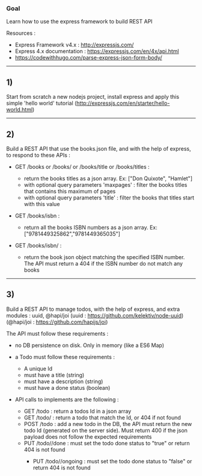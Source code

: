 
### Goal

Learn how to use the express framework to build REST API 

Resources : 

 - Express Framework v4.x : http://expressjs.com/
 - Express 4.x documentation : https://expressjs.com/en/4x/api.html
 - https://codewithhugo.com/parse-express-json-form-body/

----

## 1) 

Start from scratch a new nodejs project, install express and apply this simple 'hello world' tutorial
(http://expressjs.com/en/starter/hello-world.html)

----

## 2) 

Build a REST API that use the books.json file, and with the help of express, to respond to these APIs :

- GET /books or /books/ or /books/title or /books/titles : 
    - return the books titles as a json array. Ex: ["Don Quixote", "Hamlet"]
    - with optional query parameters 'maxpages' : filter the books titles that contains this maximum of pages
    - with optional query parameters 'title' : filter the books that titles start with this value 

- GET /books/isbn : 
    - return all the books ISBN numbers as a json array. Ex: ["9781449325862","9781449365035"]


- GET /books/isbn/<ISBN> :

    - return the book json object matching the specified ISBN number. The API must return a 404 if the ISBN number do not match any books

----

## 3) 

Build a REST API to manage todos, with the help of express, and extra modules : uuid, @hapi/joi
(uuid : https://github.com/kelektiv/node-uuid)
(@hapi/joi : https://github.com/hapijs/joi)
 
The API must follow these requirements :

- no DB persistence on disk. Only in memory (like a ES6 Map)
- a Todo must follow these requirements :
	- A unique Id
	- must have a title (string)
	- must have a description (string)
	- must have a done status (boolean)

- API calls to implements are the following :

	- GET /todo : return a todos Id in a json array
	- GET /todo/<Id> : return a todo that match the Id, or 404 if not found
	- POST /todo : add a new todo in the DB, the API must return the new todo Id (generated on the server side). Must return 400 if the json payload does not follow the expected requirements
	- PUT /todo/<Id>/done : must set the todo done status to "true" or return 404 is not found
        - PUT /todo/<Id>/ongoing : must set the todo done status to "false" or return 404 is not found

